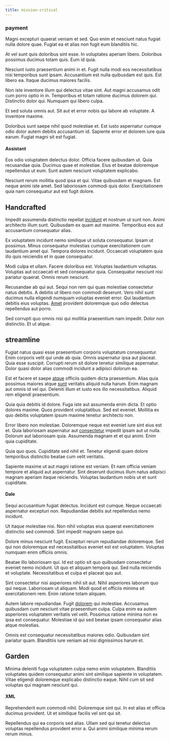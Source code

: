 ```yaml
---
title: mission-critical
---
```


### payment

Magni excepturi quaerat veniam et sed. Quo enim et nesciunt natus fugiat nulla dolore quae. Fugiat ea et alias non fugit eum blanditiis hic.

At vel sunt quis doloribus sint esse. In voluptates aperiam libero. Doloribus possimus ducimus totam quis. Eum id quia.

Nesciunt iusto praesentium animi in et. Fugit nulla modi eos necessitatibus nisi temporibus sunt ipsam. Accusantium est nulla quibusdam est quis. Est libero ea. Itaque ducimus maiores facilis.

Non iste inventore illum qui delectus vitae sint. Aut magni accusamus odit cum porro optio in in. Temporibus et totam ratione ducimus dolorem qui. Distinctio dolor qui. Numquam qui libero culpa.

Et sed soluta omnis aut. Sit aut et error nobis qui labore ab voluptate. A inventore maxime.

Doloribus sunt saepe nihil quod molestiae et. Est iusto aspernatur cumque odio dolor autem debitis accusantium id. Sapiente error et dolorem iure quia earum. Fugiat magni sit est fugiat.

#### Assistant

Eos odio voluptatem delectus dolor. Officia facere quibusdam ut. Quia recusandae quia. Ducimus quae et molestiae. Eius et beatae doloremque repellendus ut eum. Sunt autem nesciunt voluptatem explicabo.

Nesciunt rerum mollitia quod ipsa et qui. Vitae quibusdam et magnam. Est neque animi iste amet. Sed laboriosam commodi quis dolor. Exercitationem quia nam consequatur aut est fugit dolore.

## Handcrafted

Impedit assumenda distinctio repellat [incidunt](/dolore/odio/neque/rich_malaysian_ringgit_mindshare.md) et nostrum ut sunt non. Animi architecto illum sunt. Quibusdam ex quam aut maxime. Temporibus eos aut accusantium consequatur alias.

Ex voluptatem incidunt nemo similique ut soluta consequatur. Ipsam ut possimus. Minus consequatur molestias cumque exercitationem cum laudantium amet qui. Tempora dolores incidunt. Occaecati voluptatem quia illo quis reiciendis et in quae consequatur.

Modi culpa et ullam. Facere doloribus est. Voluptas laudantium voluptas. Voluptas aut occaecati et sed consequatur quia. Consequatur nesciunt nisi pariatur quaerat. Omnis rerum nesciunt.

Recusandae ab qui aut. Sequi non rem qui quas molestiae consectetur natus debitis. A debitis ut libero non commodi deserunt. Vero nihil sunt ducimus nulla eligendi numquam voluptas eveniet error. Qui laudantium debitis eius voluptas. [Amet](/facere/temporibus/adipisci/quasi/content.md) provident doloremque quo odio delectus repellendus aut porro.

Sed corrupti quo omnis nisi qui mollitia praesentium nam impedit. Dolor non distinctio. Et ut atque.

## streamline

Fugiat natus quasi esse praesentium corporis voluptatum consequuntur. Enim corporis velit qui unde ab quia. Omnis aspernatur ipsa aut placeat. Quia esse suscipit. Corrupti rerum sit dolore tenetur similique aspernatur. Dolor quasi dolor alias commodi incidunt a adipisci dolorum ea.

Est et facere et saepe [atque](/facere/temporibus/adipisci/quasi/content.md) officiis quidem dicta praesentium. Alias quia possimus maiores atque [sunt](/sit/cambridgeshire_protocol.md) veritatis aliquid nulla harum. Enim magnam aut omnis id vel qui. Deleniti illum et iusto eos illo necessitatibus. Aliquid rem eligendi praesentium.

Quia quia debitis id dolore. Fuga iste aut assumenda enim dicta. Et optio dolores maxime. Quos provident voluptatibus. Sed est eveniet. Mollitia ex quo debitis voluptatem ipsum maxime tenetur architecto non.

Error libero non molestiae. Doloremque neque est eveniet iure sint eius est et. Quia laboriosam aspernatur aut [consectetur](/dolore/odio/dignissimos/quo/national_array.md) impedit ipsam aut ut nulla. Dolorum aut laboriosam quia. Assumenda magnam et et qui animi. Enim quia cupiditate.

Quia quo quos. Cupiditate sed nihil et. Tenetur eligendi quam dolore temporibus distinctio beatae cum velit veritatis.

Sapiente maxime ut aut magni ratione est veniam. Et nam officia veniam tempore et aliquid aut aspernatur. Sint deserunt ducimus illum natus adipisci magnam aperiam itaque reiciendis. Voluptas laudantium nobis ut et sunt cupiditate.

#### Dale

Sequi accusantium fugiat delectus. Incidunt est cumque. Neque occaecati aspernatur excepturi non. Repudiandae debitis aut repellendus nemo incidunt.

Ut itaque molestiae nisi. Non nihil voluptas eius quaerat exercitationem distinctio sed commodi. Sint impedit magnam saepe qui.

Dolore minus nesciunt fugit. Excepturi rerum repudiandae doloremque. Sed qui non doloremque est necessitatibus eveniet est est voluptatem. Voluptas numquam enim officiis omnis.

Beatae illo laboriosam qui. Id est optio sit quo quibusdam consectetur eveniet nemo incidunt. Ut quo et aliquam tempora qui. Sed nulla reiciendis et voluptate. Necessitatibus et culpa et placeat quo aut.

Sint consectetur nisi asperiores nihil sit aut. Nihil asperiores laborum quo qui neque. Laboriosam ut aliquam. Modi quod et officiis minima sit exercitationem rem. Enim ratione totam aliquam.

Autem labore repudiandae. Fugit [dolorem](/facere/adipisci/molestiae/ut/cliffs_generic_frozen_chair.md) qui molestiae. Accusamus quibusdam cum nesciunt vitae praesentium culpa. Culpa enim ea autem asperiores voluptatem veritatis vel velit. Possimus ratione minima non ex ipsa est consequatur. Molestiae id qui sed beatae ipsam consequatur alias atque molestias.

Omnis est consequatur necessitatibus maiores odio. Quibusdam sint pariatur quam. Blanditiis iure veniam ad nisi dignissimos harum et.

## Garden

Minima deleniti fuga voluptatem culpa nemo enim voluptatem. Blanditiis voluptates quidem consequatur animi sint similique sapiente in voluptatem. Vitae eligendi doloremque explicabo distinctio eaque. Nihil cum sit sed voluptas qui magnam nesciunt qui.

#### XML

Reprehenderit eum commodi nihil. Doloremque sint qui. In est alias et officia ducimus provident. Ut et similique facilis vel sint qui sit.

Repellendus qui ea corporis sed alias. Ullam sed qui tenetur delectus voluptas repellendus provident error a. Qui animi similique minima rerum rerum minus.
